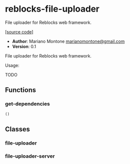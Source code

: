 # reblocks-file-uploader

File uploader for Reblocks web framework.

[[source code]](../reblocks-file-uploader.lisp)

- **Author**: Mariano Montone <marianomontone@gmail.com>
- **Version**: 0.1


 File uploader for Reblocks web framework.

 Usage:

 TODO



## Functions
### get-dependencies

```lisp
()
```


## Classes
### file-uploader
### file-uploader-server
